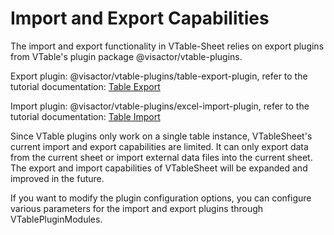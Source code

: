 # Import and Export Capabilities
The import and export functionality in VTable-Sheet relies on export plugins from VTable's plugin package @visactor/vtable-plugins.

Export plugin: @visactor/vtable-plugins/table-export-plugin, refer to the tutorial documentation: [Table Export](../plugin/table-export)

Import plugin: @visactor/vtable-plugins/excel-import-plugin, refer to the tutorial documentation: [Table Import](../plugin/excel-import)

Since VTable plugins only work on a single table instance, VTableSheet's current import and export capabilities are limited. It can only export data from the current sheet or import external data files into the current sheet. The export and import capabilities of VTableSheet will be expanded and improved in the future.

If you want to modify the plugin configuration options, you can configure various parameters for the import and export plugins through VTablePluginModules.
